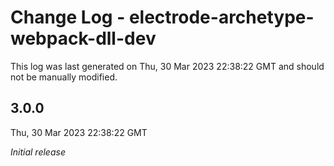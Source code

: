 # Change Log - electrode-archetype-webpack-dll-dev

This log was last generated on Thu, 30 Mar 2023 22:38:22 GMT and should not be manually modified.

## 3.0.0
Thu, 30 Mar 2023 22:38:22 GMT

_Initial release_

